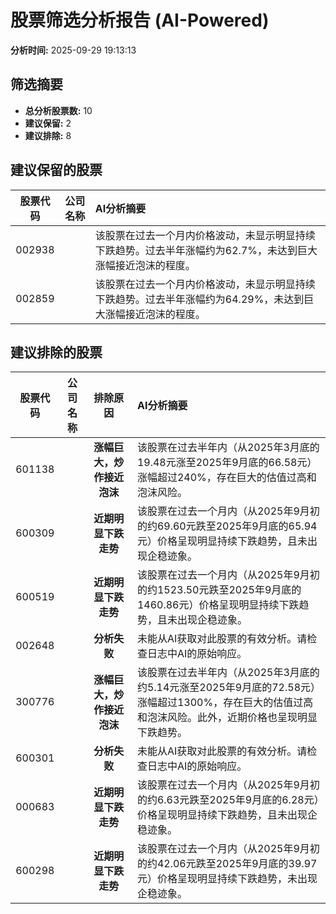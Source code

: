 # 股票筛选分析报告 (AI-Powered)

**分析时间:** 2025-09-29 19:13:13

## 筛选摘要

- **总分析股票数:** 10
- **建议保留:** 2
- **建议排除:** 8

## 建议保留的股票

| 股票代码 | 公司名称 | AI分析摘要 |
|:---:|:---:|:---|
| 002938 |  | 该股票在过去一个月内价格波动，未显示明显持续下跌趋势。过去半年涨幅约为62.7%，未达到巨大涨幅接近泡沫的程度。 |
| 002859 |  | 该股票在过去一个月内价格波动，未显示明显持续下跌趋势。过去半年涨幅约为64.29%，未达到巨大涨幅接近泡沫的程度。 |

## 建议排除的股票

| 股票代码 | 公司名称 | 排除原因 | AI分析摘要 |
|:---:|:---:|:---:|:---|
| 601138 |  | **涨幅巨大，炒作接近泡沫** | 该股票在过去半年内（从2025年3月底的19.48元涨至2025年9月底的66.58元）涨幅超过240%，存在巨大的估值过高和泡沫风险。 |
| 600309 |  | **近期明显下跌走势** | 该股票在过去一个月内（从2025年9月初的约69.60元跌至2025年9月底的65.94元）价格呈现明显持续下跌趋势，且未出现企稳迹象。 |
| 600519 |  | **近期明显下跌走势** | 该股票在过去一个月内（从2025年9月初的约1523.50元跌至2025年9月底的1460.86元）价格呈现明显持续下跌趋势，且未出现企稳迹象。 |
| 002648 |  | **分析失败** | 未能从AI获取对此股票的有效分析。请检查日志中AI的原始响应。 |
| 300776 |  | **涨幅巨大，炒作接近泡沫** | 该股票在过去半年内（从2025年3月底的约5.14元涨至2025年9月底的72.58元）涨幅超过1300%，存在巨大的估值过高和泡沫风险。此外，近期价格也呈现明显下跌趋势。 |
| 600301 |  | **分析失败** | 未能从AI获取对此股票的有效分析。请检查日志中AI的原始响应。 |
| 000683 |  | **近期明显下跌走势** | 该股票在过去一个月内（从2025年9月初的约6.63元跌至2025年9月底的6.28元）价格呈现明显持续下跌趋势，且未出现企稳迹象。 |
| 600298 |  | **近期明显下跌走势** | 该股票在过去一个月内（从2025年9月初的约42.06元跌至2025年9月底的39.97元）价格呈现明显持续下跌趋势，未出现企稳迹象。 |
